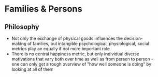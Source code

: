 # Families & Persons

## Philosophy

* Not only the exchange of physical goods influences the decision-making of families, but intangible psychological, physiological, social metrics play an equally if not more important role
* There is no central happiness metric, but only individual diverse motivations that vary both over time as well as from person to person - one can only get a rough overview of "how well someone is doing" by looking at all of them